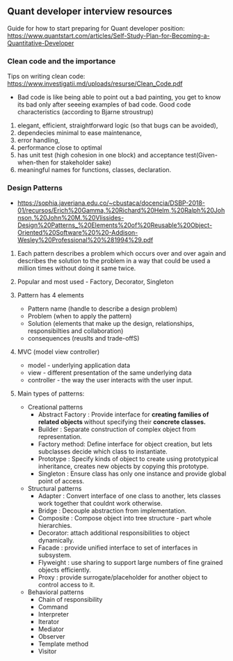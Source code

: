 ## Quant developer interview resources
Guide for how to start preparing for Quant developer position: https://www.quantstart.com/articles/Self-Study-Plan-for-Becoming-a-Quantitative-Developer

### Clean code and the importance
Tips on writing clean code: https://www.investigatii.md/uploads/resurse/Clean_Code.pdf
 * Bad code is like being able to point out a bad painting, you get to know its bad only after seeeing examples of bad code.
 Good code characteristics (according to Bjarne stroustrup)
  1. elegant, efficient, straightforward logic (so that bugs can be avoided), 
  2. dependecies minimal to ease maintenance, 
  3. error handling, 
  4. performance close to optimal
  5. has unit test (high cohesion in one block) and acceptance test(Given-when-then for stakeholder sake)
  6. meaningful names for functions, classes, declaration.
  
### Design Patterns
* https://sophia.javeriana.edu.co/~cbustaca/docencia/DSBP-2018-01/recursos/Erich%20Gamma,%20Richard%20Helm,%20Ralph%20Johnson,%20John%20M.%20Vlissides-Design%20Patterns_%20Elements%20of%20Reusable%20Object-Oriented%20Software%20%20-Addison-Wesley%20Professional%20%281994%29.pdf
1. Each pattern describes a problem which occurs over and over again and describes the solution to the problem in a way that could be used
a million times without doing it same twice.
2. Popular and most used - Factory, Decorator, Singleton
3. Pattern has 4 elements
    * Pattern name (handle to describe a design problem)
    * Problem (when to apply the pattern)
    * Solution (elements that make up the design, relationships, responsibilties and collaboration)
    * consequences (reuslts and trade-offS)

4. MVC (model view controller)
   * model - underlying application data
   * view - different presentation of the same underlying data
   * controller - the way the user interacts with the user input.
5. Main types of patterns:
   * Creational patterns 
       - Abstract Factory : Provide interface for <b> creating families of related objects </b> without specifying their <b>concrete classes.</b>
       - Builder : Separate construction of complex object from representation.
       - Factory method: Define interface for object creation, but lets subclasses decide which  class to instantiate.
       - Prototype : Specify kinds of object to create using prototypical inheritance, creates new objects by copying this prototype.
       - Singleton : Ensure class has only one instance and provide global point of access.
    * Structural patterns
       - Adapter : Convert interface of one class to another, lets classes work together that couldnt work otherwise.
       - Bridge : Decouple abstraction from implementation.
       - Composite : Compose object into tree structure - part whole hierarchies.
       - Decorator: attach additional responsibilities to object dynamically.
       - Facade : provide unified interface to set of interfaces in subsystem.
       - Flyweight : use sharing to support large numbers of fine grained objects efficiently.
       - Proxy : provide surrogate/placeholder for another object to control access to it.
   * Behavioral patterns
       - Chain of responsibility
       - Command
       - Interpreter
       - Iterator
       - Mediator
       - Observer
       - Template method
       - Visitor
       
